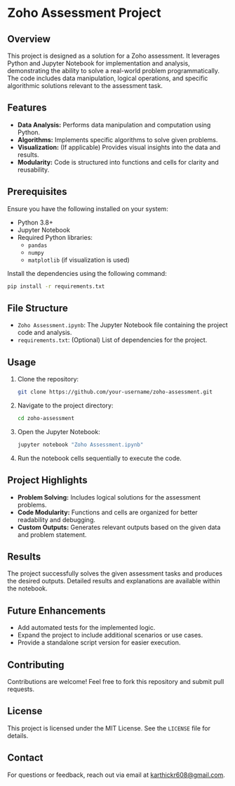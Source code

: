 # Zoho Assessment Project

## Overview
This project is designed as a solution for a Zoho assessment. It leverages Python and Jupyter Notebook for implementation and analysis, demonstrating the ability to solve a real-world problem programmatically. The code includes data manipulation, logical operations, and specific algorithmic solutions relevant to the assessment task.

## Features
- **Data Analysis:** Performs data manipulation and computation using Python.
- **Algorithms:** Implements specific algorithms to solve given problems.
- **Visualization:** (If applicable) Provides visual insights into the data and results.
- **Modularity:** Code is structured into functions and cells for clarity and reusability.

## Prerequisites
Ensure you have the following installed on your system:
- Python 3.8+
- Jupyter Notebook
- Required Python libraries:
  - `pandas`
  - `numpy`
  - `matplotlib` (if visualization is used)

Install the dependencies using the following command:
```bash
pip install -r requirements.txt
```

## File Structure
- `Zoho Assessment.ipynb`: The Jupyter Notebook file containing the project code and analysis.
- `requirements.txt`: (Optional) List of dependencies for the project.

## Usage
1. Clone the repository:
   ```bash
   git clone https://github.com/your-username/zoho-assessment.git
   ```
2. Navigate to the project directory:
   ```bash
   cd zoho-assessment
   ```
3. Open the Jupyter Notebook:
   ```bash
   jupyter notebook "Zoho Assessment.ipynb"
   ```
4. Run the notebook cells sequentially to execute the code.

## Project Highlights
- **Problem Solving:** Includes logical solutions for the assessment problems.
- **Code Modularity:** Functions and cells are organized for better readability and debugging.
- **Custom Outputs:** Generates relevant outputs based on the given data and problem statement.

## Results
The project successfully solves the given assessment tasks and produces the desired outputs. Detailed results and explanations are available within the notebook.

## Future Enhancements
- Add automated tests for the implemented logic.
- Expand the project to include additional scenarios or use cases.
- Provide a standalone script version for easier execution.

## Contributing
Contributions are welcome! Feel free to fork this repository and submit pull requests.

## License
This project is licensed under the MIT License. See the `LICENSE` file for details.

## Contact
For questions or feedback, reach out via email at karthickr608@gmail.com.

